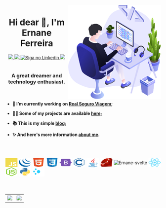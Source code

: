 <!-- ![Profile Views](http://estruyf-github.azurewebsites.net/api/VisitorHit?user=ernanej&repo=ernanej&countColorcountColor) -->

<img align="right" src="./images/user.png" width="300"/>

<h1 align="center">Hi dear 👋, I'm Ernane Ferreira</h1></h1>

<div align="center">
  <a href="https://www.instagram.com/ernane.jx/" alt="Instagram">
    <img src="https://img.shields.io/badge/-Instagram-AA0174?style=flat-square&labelColor=AA0174&logo=instagram&logoColor=white&link=https://www.instagram.com/ernane.jx/"/>
  </a>
  
  <a href="https://gitlab.com/ernane.ferreira.100" alt="Gitlab">
    <img src="https://img.shields.io/badge/Gitlab-D2691E?style=flat-square&labelColor=B9288&logo=gitlab&logoColor=D2691E&link=https://gitlab.com/ernane.ferreira.100"/>
  </a>
 
  <a href="https://www.linkedin.com/in/ernane/">
    <img alt="Siga no Linkedin" src="https://img.shields.io/badge/-LinkedIn-blue?style=flat-square&logo=Linkedin&logoColor=white&link=https://www.linkedin.com/in/ernane/">
  </a>
  
  <a href="mailto:ernane.junior25@gmail.com" alt="Email">
    <img src="https://img.shields.io/badge/Email-EA4335?style=flat-square&labelColor=EA4335&logo=gmail&logoColor=fff"/>
  </a>
</div>

<br>
<h3 align="center"> 
	A great dreamer and technology enthusiast.
</h3>
&nbsp;
<h4> 
	
  - 🔭 I’m currently working on [Real Seguro Viagem](https://www.seguroviagem.srv.br/);
	
  - 👨‍💻 Some of my projects are available [here](https://github.com/ErnaneJ?tab=repositories);
	
  - 📚 This is my simple [blog](https://blog.ernane.dev/);
	
  - ✨ And here's more information [about me](https://www.ernane.dev/#sobre).
	
</h4>
<br>
&nbsp;
<p align="left">
  <!-- javascript -->
  <img align="center" title="JavaScript" alt="Ernane-Js" height="30" width="40" src="https://raw.githubusercontent.com/devicons/devicon/master/icons/javascript/javascript-plain.svg">
   <!-- jquery -->
  <img align="center" title="jQuery" alt="Ernane-Jquery" height="30" width="40" src="https://raw.githubusercontent.com/devicons/devicon/2809b567852a4648062a2d3e7c1c531367458c0b/icons/jquery/jquery-plain.svg">  
  <!-- html5 -->
  <img align="center" title="HTML5" alt="Ernane-HTML" height="30" width="40" src="https://raw.githubusercontent.com/devicons/devicon/master/icons/html5/html5-original.svg">
  <!-- css3 -->
  <img align="center" title="CSS3" alt="Ernane-CSS" height="30" width="40" src="https://raw.githubusercontent.com/devicons/devicon/master/icons/css3/css3-original.svg">
  <!-- bootstrap -->
  <img align="center" title="Bootstrap" alt="Ernane-Bootstrap" height="30" width="40" src="https://raw.githubusercontent.com/devicons/devicon/2809b567852a4648062a2d3e7c1c531367458c0b/icons/bootstrap/bootstrap-plain.svg">
  <!-- c++ -->
  <img align="center" title="C++" alt="Ernane-C++" height="30" width="40" src="https://raw.githubusercontent.com/devicons/devicon/2809b567852a4648062a2d3e7c1c531367458c0b/icons/c/c-line.svg">
  <!-- java -->
  <img align="center" title="Java" alt="Ernane-JAVA" height="30" width="40" src="https://raw.githubusercontent.com/devicons/devicon/2809b567852a4648062a2d3e7c1c531367458c0b/icons/java/java-original.svg">
    <!-- ruby -->
  <img align="center" alt="Ernane-ruby" title="Ruby" height="30" width="40" src="https://raw.githubusercontent.com/devicons/devicon/master/icons/ruby/ruby-original.svg">
  <!-- svelte -->
 <img align="center" alt="Ernane-svelte" title="Svelte" height="34" width="40" src="https://i.ibb.co/Hhn2nW1/images-removebg-preview.png">
  <!-- React -->
  <img align="center" alt="Ernane-react" title="react" height="30" width="40" src="https://raw.githubusercontent.com/devicons/devicon/master/icons/react/react-original.svg">
 <!-- nodejs -->
  <img align="center" alt="Ernane-nodejs" title="NodeJS" height="30" width="40" src="https://raw.githubusercontent.com/devicons/devicon/master/icons/nodejs/nodejs-original.svg">
  <!-- Python -->
<img align="center" alt="Ernane-python" title="python" height="30" width="40" src="https://raw.githubusercontent.com/devicons/devicon/master/icons/python/python-original.svg">
  <!-- loading... -->
  <img align="center" title="Learning.." alt="Learning.." height="30" width="40" src="images/ernane-loading.gif">
</p>
&nbsp;
<p align="center">
<table align='left'>
  <row>
    <td>
     <!-- Card -->
      <img height="172" src="https://github-readme-stats-eight-theta.vercel.app/api?username=ErnaneJ&show_icons=true&theme=tokyonight&include_all_commits=true&count_private=true"/>
    </td>
    <td>
      <img height="172" src="https://github-readme-stats-eight-theta.vercel.app/api/top-langs/?username=ErnaneJ&layout=compact&langs_count=8&theme=tokyonight"/>
    </td>
  </row>
</table>
</p>

<!-- <div align="center"> -->
  <!-- Snake -->
  <!-- ![Snake animation](https://github.com/ErnaneJ/ErnaneJ/blob/output/github-contribution-grid-snake.svg) -->
<!-- </div> -->

 

